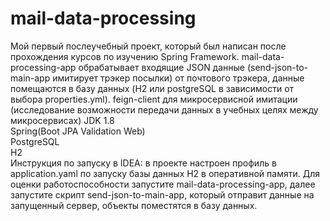 # mail-data-processing
Мой первый послеучебный проект, который был написан после прохождения курсов по изучению Spring Framework. mail-data-processing-app обрабатывает входящие 
JSON данные (send-json-to-main-app имитирует трэкер посылки) от почтового трэкера, данные помещаются в базу данных (H2 или postgreSQL в зависимости от выбора
properties.yml). feign-client для микросервисной имитации (исследование возможности передачи данных в учебных целях между микросервисах)
      JDK 1.8  
    Spring(Boot  JPA  Validation  Web)    
PostgreSQL  
H2  
Инструкция по запуску в IDEA: в проекте настроен профиль в application.yaml по запуску базы данных H2 в оперативной памяти. Для оценки работоспособности запустите mail-data-processing-app, далее запустите скрипт send-json-to-main-app, который отправит данные на запущенный сервер, объекты поместятся в базу данных. 
